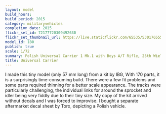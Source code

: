```yaml
---
layout: model
build_hours: 
build_period: 2015
category: militaryvehicles
completion_date: 2015
flickr_set_id: 72177720309492630
flickr_set_thumbnail_url: https://live.staticflickr.com/65535/53017655542_cb53a1bfb0_m.jpg
model_id: 180
publish: true
scale: 1/72
summary: Polish Universal Carrier 1 Mk.1 with Boys A/T Rifle, 25th Wielkopolski Lancers Regiment, Italy, 1945
title: Universal Carrier
---
```


I made this tiny model (only 57 mm long) from a kit by IBG, With 170 parts, it is a surprisingly time-consuming build. There were a few fit problems and some parts required thinning for a better scale appearance. The tracks were particularly challenging, the individual links for around the sprocket and idler being very fiddly due to their tiny size. My copy of the kit arrived without decals and I was forced to improvise. I bought a separate aftermarket decal sheet by Toro, depicting a Polish vehicle.
